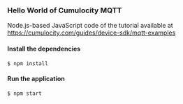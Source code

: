 ### Hello World of Cumulocity MQTT 

Node.js-based JavaScript code of the tutorial available at https://cumulocity.com/guides/device-sdk/mqtt-examples

#### Install the dependencies
```shell
$ npm install
```

#### Run the application
```shell
$ npm start
```
